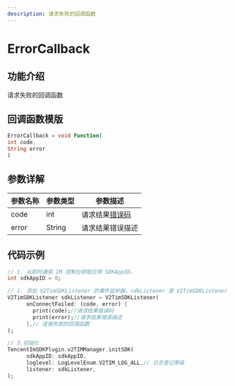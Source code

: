 ```yaml
---
description: 请求失败的回调函数
---
```


# ErrorCallback

## 功能介绍

请求失败的回调函数

## 回调函数模版

```dart
ErrorCallback = void Function(
int code,
String error
)
```

## 参数详解

| 参数名称  | 参数类型   | 参数描述                                                           |
| ----- | ------ | -------------------------------------------------------------- |
| code  | int    | 请求结果[错误码](https://cloud.tencent.com/document/product/269/1671) |
| error | String | 请求结果错误描述                                                       |

## 代码示例

```dart
// 1. 从即时通信 IM 控制台获取应用 SDKAppID。
int sdkAppID = 0;

// 2. 添加 V2TimSDKListener 的事件监听器，sdkListener 是 V2TimSDKListener 的实现类
V2TimSDKListener sdkListener = V2TimSDKListener(
      onConnectFailed: (code, error) {
        print(code);//请求结果错误码
        print(error);//请求结果错误描述
      },// 连接失败的回调函数
);

// 3.初始化
TencentImSDKPlugin.v2TIMManager.initSDK(
      sdkAppID: sdkAppID,
      loglevel: LogLevelEnum.V2TIM_LOG_ALL,// 日志登记等级
      listener: sdkListener,
);
```

